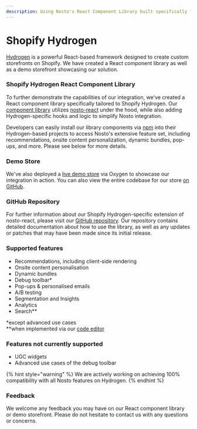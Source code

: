 ```yaml
---
description: Using Nosto's React Component Library built specifically for Shopify Hydrogen
---
```


# Shopify Hydrogen

[Hydrogen](https://hydrogen.shopify.dev) is a powerful React-based framework designed to create custom storefronts on Shopify. We have created a React component library as well as a demo storefront showcasing our solution.

### Shopify Hydrogen React Component Library

To further demonstrate the capabilities of our integration, we've created a React component library specifically tailored to Shopify Hydrogen. Our [component library](https://github.com/Nosto/shopify-hydrogen) utilizes [nosto-react](https://github.com/Nosto/nosto-react) under the hood, while also adding Hydrogen-specific hooks and logic to simplify Nosto integration.

Developers can easily install our library components via [npm](https://www.npmjs.com/package/@nosto/shopify-hydrogen) into their Hydrogen-based projects to access Nosto's extensive feature set, including recommendations, onsite content personalization, dynamic bundles, pop-ups, and more. Please see below for more details.

### Demo Store

We've also deployed a [live demo store](https://shopify-hydrogen-demo.nosto.com/) via Oxygen to showcase our integration in action. You can also view the entire codebase for our store [on GitHub](https://github.com/Nosto/shopify-hydrogen-demo).

### GitHub Repository

For further information about our Shopify Hydrogen-specific extension of nosto-react, please visit our [GitHub repository](https://github.com/Nosto/shopify-hydrogen). Our repository contains detailed documentation about how to use the library, as well as any updates or patches that may have been made since its initial release.

### Supported features

* Recommendations, including client-side rendering
* Onsite content personalisation
* Dynamic bundles
* Debug toolbar\*
* Pop-ups & personalised emails
* A/B testing
* Segmentation and Insights&#x20;
* Analytics
* Search\*\*

\*except advanced use cases\
\*\*when implemented via our [code editor](https://app.gitbook.com/s/-M4IGuGLvRTou2pTniuH/implementing-nosto/getting-started-with-nosto-search)

### Features not currently supported

* UGC widgets
* Advanced use cases of the debug toolbar

{% hint style="warning" %}
We are actively working on achieving 100% compatibility with all Nosto features on Hydrogen.
{% endhint %}

### Feedback

We welcome any feedback you may have on our React component library or demo storefront. Please do not hesitate to contact us with any questions or concerns.
